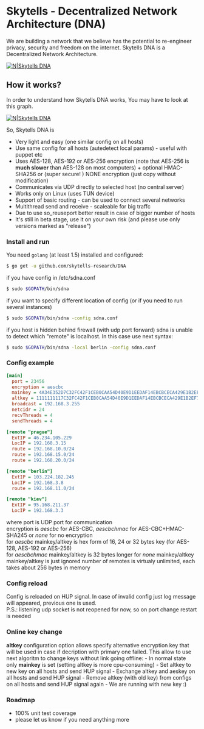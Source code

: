 # Skytells - Decentralized Network Architecture (DNA)
We are building a network that we believe has the potential to re-engineer privacy, security and freedom on the internet.
Skytells DNA is a Decentralized Network Architecture.


[![N|Skytells DNA](https://cdn-images-1.medium.com/max/1200/0*hoYKuIeh7LXHYE8s)](https://www.skytells.org)


## How it works?

In order to understand how Skytells DNA works, You may have to look at this graph.

[![N|Skytells DNA](https://raw.githubusercontent.com/skytells-research/DNA/master/resources/graph/topology.png)](https://www.skytells.org)


So, Skytells DNA is
  - Very light and easy (one similar config on all hosts)
  - Use same config for all hosts (autedetect local params) - useful with puppet etc
  - Uses AES-128, AES-192 or AES-256 encryption (note that AES-256 is **much slower** than AES-128 on most computers) + optional HMAC-SHA256 or (super secure! ) NONE encryption (just copy without modification)
  - Communicates via UDP directly to selected host (no central server)
  - Works only on Linux (uses TUN device)
  - Support of basic routing - can be used to connect several networks
  - Multithread send and receive - scaleable for big traffc
  - Due to use so_reuseport better result in case of bigger number of hosts
  - It's still in beta stage, use it on your own risk (and please use only versions marked as "release")



### Install and run

You need `golang` (at least 1.5) installed and configured:

```bash
$ go get -u github.com/skytells-research/DNA
```

if you have config in /etc/sdna.conf

```bash
$ sudo $GOPATH/bin/sdna
```

  if you want to specify different location of config (or if you need to run several instances)

```bash
$ sudo $GOPATH/bin/sdna -config sdna.conf
```

if you host is hidden behind firewall (with udp port forward) sdna is unable to detect
which "remote" is localhost. In this case use next syntax:

```bash
$ sudo $GOPATH/bin/sdna -local berlin -config sdna.conf
```


### Config example

```ini
[main]
  port = 23456
  encryption = aescbc
  mainkey = 4A34E352D7C32FC42F1CEB0CAA54D40E9D1EEDAF14EBCBCECA429E1B2EF72D21
  altkey = 1111111117C32FC42F1CEB0CAA54D40E9D1EEDAF14EBCBCECA429E1B2EF72D21
  broadcast = 192.168.3.255
  netcidr = 24
  recvThreads = 4
  sendThreads = 4

[remote "prague"]
  ExtIP = 46.234.105.229
  LocIP = 192.168.3.15
  route = 192.168.10.0/24
  route = 192.168.15.0/24
  route = 192.168.20.0/24

[remote "berlin"]
  ExtIP = 103.224.182.245
  LocIP = 192.168.3.8
  route = 192.168.11.0/24

[remote "kiev"]
  ExtIP = 95.168.211.37
  LocIP = 192.168.3.3
```

  where port is UDP port for communication  
  encryption is *aescbc* for AES-CBC, *aescbchmac* for AES-CBC+HMAC-SHA245 or *none* for no encryption  
  for *aescbc* mainkey/altkey is hex form of 16, 24 or 32 bytes key (for AES-128, AES-192 or AES-256)  
  for *aescbchmac* mainkey/altkey is 32 bytes longer
  for *none* mainkey/altkey mainkey/altkey is just ignored
  number of remotes is virtualy unlimited, each takes about 256 bytes in memory  

### Config reload

  Config is reloaded on HUP signal. In case of invalid config just log message will appeared, previous one is used.  
  P.S.: listening udp socket is not reopened for now, so on port change restart is needed

### Online key change

  **altkey** configuration option allows specify alternative encryption key that will be used in case if decription with primary
  one failed. This allow to use next algoritm to change keys without link going offline:
    - In normal state only **mainkey** is set (setting altkey is more cpu-consuming)
    - Set altkey to new key on all hosts and send HUP signal
    - Exchange altkey and aeskey on all hosts and send HUP signal
    - Remove altkey (with old key) from configs on all hosts and send HUP signal again
    - We are running with new key :)

### Roadmap

  * 100% unit test coverage
  * please let us know if you need anything more
